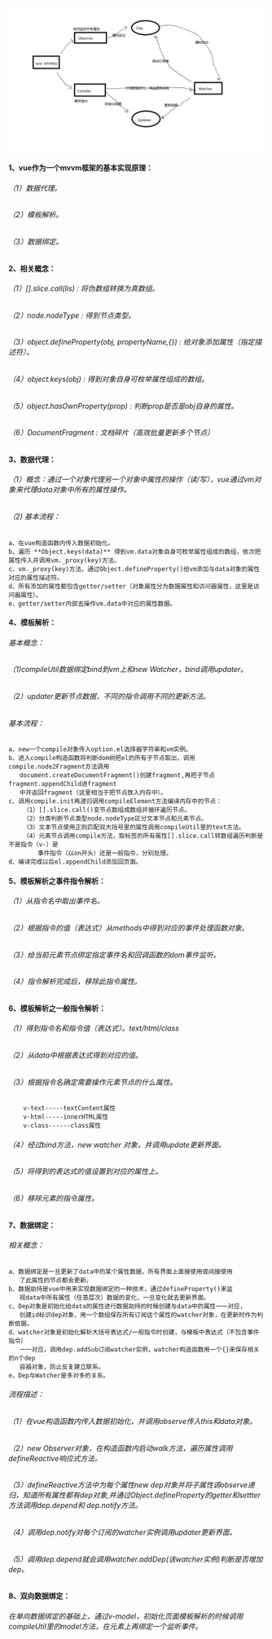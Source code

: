 ![vue](vue.png)
#### 1、vue作为一个mvvm框架的基本实现原理：
###### （1）数据代理。
###### （2）模板解析。
###### （3）数据绑定。
#### 2、相关概念：
###### （1）[].slice.call(lis) : 将伪数组转换为真数组。
###### （2）node.nodeType : 得到节点类型。
###### （3）object.defineProperty(obj, propertyName,{}) : 给对象添加属性（指定描述符）。
###### （4）object.keys(obj) : 得到对象自身可枚举属性组成的数组。
###### （5）object.hasOwnProperty(prop) : 判断prop是否是obj自身的属性。
###### （6）DocumentFragment : 文档碎片（高效批量更新多个节点）
#### 3、数据代理：
###### （1）概念：通过一个对象代理另一个对象中属性的操作（读/写），vue通过vm对象来代理data对象中所有的属性操作。
###### （2) 基本流程：
	a、在vue构造函数内传入数据初始化。
    b、遍历 **Object.keys(data)** 得到vm.data对象自身可枚举属性组成的数组，依次把属性传入并调用vm._proxy(key)方法。
	c、vm._proxy(key)方法，通过Object.defineProperty()给vm添加与data对象的属性对应的属性描述符。
	d、所有添加的属性都包含getter/setter（对象属性分为数据属性和访问器属性，这里是访问器属性）。
	e、getter/setter内部去操作vm.data中对应的属性数据。
#### 4、模板解析：
###### 基本概念：
###### （1)compileUtil数据绑定bind到vm上和new Watcher，bind调用updater。
###### （2）updater更新节点数据，不同的指令调用不同的更新方法。
###### 基本流程：
	a、new一个compile对象传入option.el选择器字符串和vm实例。
	b、进入compile构造函数将判断dom树把el的所有子节点取出，调用compile.node2Fragment方法调用
	   document.createDocumentFragment()创建fragment,再把子节点fragment.appendChild进fragment
	   中并返回fragment（这里相当于把节点放入内存中）。
	c、调用compile.init再递归调用compileElement方法编译内存中的节点：
		（1）[].slice.call()变节点数组成数组并循环遍历节点。
		（2）分类判断节点类型node.nodeType区分文本节点和元素节点。
		（3）文本节点使用正则匹配双大括号里的属性调用compileUtil里的text方法。
		（4）元素节点调用compile方法，取标签的所有属性[].slice.call转数组遍历判断是不是指令（v-）是
		    事件指令（以on开头）还是一般指令，分别处理。
	d、编译完成以后el.appendChild添加回页面。
#### 5、模板解析之事件指令解析：
###### （1）从指令名中取出事件名。
###### （2）根据指令的值（表达式）从methods中得到对应的事件处理函数对象。
###### （3）给当前元素节点绑定指定事件名和回调函数的dom事件监听。
###### （4）指令解析完成后，移除此指令属性。
#### 6、模板解析之一般指令解析：
###### （1）得到指令名和指令值（表达式）。text/html/class
###### （2）从data中根据表达式得到对应的值。
###### （3）根据指令名确定需要操作元素节点的什么属性。
        v-text-----textContent属性
        v-html-----innerHTML属性
        v-class------class属性
###### （4）经过bind方法，new watcher 对象，并调用update更新界面。
###### （5）将得到的表达式的值设置到对应的属性上。
###### （6）移除元素的指令属性。
#### 7、数据绑定：
###### 相关概念：
    a、数据绑定是一旦更新了data中的某个属性数据，所有界面上直接使用或间接使用
       了此属性的节点都会更新。
    b、数据劫持是vue中用来实现数据绑定的一种技术，通过defineProperty()来监
       视data中所有属性（任意层次）数据的变化，一旦变化就去更新界面。
    c、Dep对象是初始化给data的属性进行数据劫持的时候创建与data中的属性一一对应，
       创建id标识dep对象，用一个数组保存所有订阅这个属性的watcher对象，在更新时作为判断依据。
    d、watcher对象是初始化解析大括号表达式/一般指令时创建，与模板中表达式（不包含事件指令）
       一一对应，调用dep.addSub订阅watcher实例，watcher构造函数用一个{}来保存相关的n个dep
       容器对象，防止反复建立联系。
    e、Dep与Watcher是多对多的关系。
###### 流程描述：
###### （1）在vue构造函数内传入数据初始化，并调用observe传入this和data对象。
###### （2）new Observer对象，在构造函数内启动walk方法，遍历属性调用defineReactive响应式方法。
###### （3）defineReactive方法中为每个属性new dep对象并将子属性调observe递归，知道所有属性都有dep对象,并通过Object.defineProperty的getter和settter方法调用dep.depend和 dep.notify方法。
###### （4）调用dep.notify对每个订阅的watcher实例调用updater更新界面。
###### （5）调用dep.depend就会调用watcher.addDep(该watcher实例)判断是否增加dep。
#### 8、双向数据绑定：
###### 在单向数据绑定的基础上，通过v-model，初始化页面模板解析的时候调用compileUtil里的model方法，在元素上再绑定一个监听事件。
